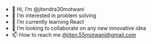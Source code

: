 - 👋 Hi, I’m @jitendra30motwani
- 👀 I’m interested in problem solving
- 🌱 I’m currently learning React
- 💞️ I’m looking to collaborate on any new innovative idea
- 📫 How to reach me @jiten.55motwani@gmail.com

<!---
jitendra30motwani/jitendra30motwani is a ✨ special ✨ repository because its `README.md` (this file) appears on your GitHub profile.
You can click the Preview link to take a look at your changes.
--->

